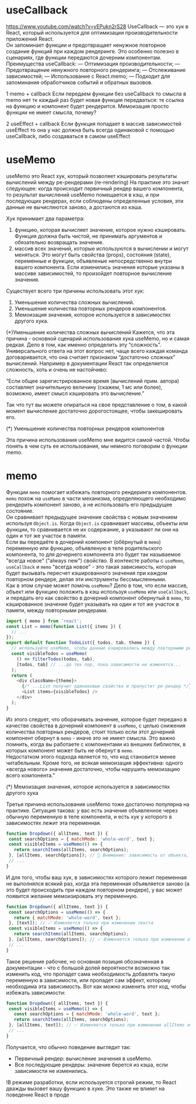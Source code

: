 # useCallback
https://www.youtube.com/watch?v=yEPukn2rS28
UseCallback — это хук в React, который используется для оптимизации производительности приложений React.\
Он запоминает функции и предотвращает ненужное повторное создание функций при каждом рендеринге. Это особенно полезно в сценариях, где функции передаются дочерним компонентам.\
Преимущества useCallback:
— Оптимизация производительности;
— Предотвращение ненужного повторного рендеринга;
— Отслеживание зависимостей;
— Использование с React.memo;
— Подходит для запоминания обработчиков событий и обратных вызовов.

1 memo + callback
Если передаем функции без useCallback то смысла в memo нет тк каждый раз будет новая функция передваться: те ссылка на функцию и компонент будет рендерится.
Мемоизация просто функции не имеет смысла, почему?

2 useEffect + callback
Если функция попадает в массив зависимостей useEffect то она у нас должна быть всегда одинаковой c помощью useCallback, либо создаваться в самом useEffect

# useMemo

useMemo это React хук, который позволяет кэшировать результаты вычислений между ре-рендерами (re-rendering)
На практике это значит следующее: когда происходит первичный рендер вашего компонента, то результат вычислений useMemo помещается в кэш, и при последующих рендерах, если соблюдены определенные условия, эти данные не вычисляются заново, а достаются из кэша. 

Хук принимает два параметра:
1) функцию, которая вычисляет значение, которое нужно кэшировать. Функция должна быть чистой, не принимать аргументов и обязательно возвращать значение.
2) массив всех значений, которые используются в вычислении и могут меняться. Это могут быть свойства (props), состояния (state), переменные и функции, объявленые непосредственно внутри вашего компонента.
Если изменились значения которые указаны в массиве зависимостей, то произойдет повторное вычисление значения. 

Существует всего три причины использовать этот хук:

1) Уменьшение количества сложных вычислений.
2) Уменьшение количества повторных рендеров компонентов.
3) Мемоизация значения, которое используется в зависимостях другого хука.

(*)Уменьшение количества сложных вычислений
Кажется, что эта причина - основной сценарий использования хука useMemo, но и самая редкая. Дело в том, как именно определить эту “сложность”. Универсального ответа на этот вопрос нет, чаще всего каждая команда договаривается, что она считает признаком “достаточно сложных” вычислений. Например в документации React так определяется сложность, хоть и очень не настойчиво:

“Если общее зарегистрированное время (вычислений прим. автора) составляет значительную величину (скажем, 1 мс или более), возможно, имеет смысл кэшировать это вычисление.”

Так что тут вы можете опираться на свое представление о том, в какой момент вычисление достаточно дорогостоящее, чтобы закешировать его.

(*) Уменьшение количества повторных рендеров компонентов

Эта причина использования useMemo мне видится самой частой. Чтобы понять в чем суть ее использования, мы немного поговорим о функции memo.

# memo
Функции `memo` помогает избежать повторного рендеринга компонентов.\
`memo` похож на `useMamo` в части механизма, определяющего необходимо рендерить компонент заново, а не использовать его предыдущее состояние.\
Он сравнивает предыдущее значение свойства с новым значением используя `Object.is`. Когда `Object.is` сравнивает массивы, объекты или функции, то сравнивается не их содержание, а указывают ли они на один и тот же участок в памяти. \
Если вы передаёте в дочерний компонент (обёрнутый в `memo`) переменную или функцию, объявленую в теле родительского компонента, то для дочернего компонента это будет так называемое "всегда новое" ("always new") свойство. В контексте работы с `useMemo`, `useCallback` и `memo` "всегда новое" - это такая зависимость, которая будет вызывать пересчет кэшированного значения при каждом повторном рендере, делая эти инструменты бессмысленными.\
Как в этом случае может помочь `useMemo`? Дело в том, что если массив, объект или функцию положить в кэш используя `useMemo` или `useCallback`, и передать его как свойство в дочерний компонент обернутый в `memo`, то кэшированное значение будет указывать на один и тот же участок в памяти, между повторными рендерами. 
```js
import { memo } from 'react';
const List = memo(function List({ items }) {
  // ...
});
export default function TodoList({ todos, tab, theme }) {
  // используйте useMemo, чтобы данные кэшировались между повторными рендерингами...
  const visibleTodos = useMemo(
    () => filterTodos(todos, tab),
    [todos, tab] // ...до тех пор, пока зависимости не изменятся...
  );
  return (
    <div className={theme}>
      {/* ...List получит одинаковые свойства и пропустит ре-рендер */}
      <List items={visibleTodos} />
    </div>
  );
}
```
Из этого следует, что оборачивать значение, которое будет передано в качестве свойства в дочерний компонент в `useMemo`, с целью снижения количества повторных рендеров, стоит только если этот дочерний компонент обернут в `memo` - иначе это не имеет смысла.  Это важно помнить, когда вы работаете с компонентами из внешних библиотек, в которых компонент может быть не обернут в `memo`. \
Недостатком этого подхода является то, что код становится менее читабельным. Кроме того, не всякая мемоизация эффективна: одного «всегда нового» значения достаточно, чтобы нарушить мемоизацию всего компонента.”

(*) Мемоизация значения, которое используется в зависимостях другого хука

Третья причина использования useMemo тоже достаточно популярна на практике. Ситуация такова: у вас есть значение объявленное через обычную переменную в теле компонента, и есть хук у которого в зависимостях лежит эта переменная. 
```js
function Dropdown({ allItems, text }) {
 const searchOptions = { matchMode: 'whole-word', text };
 const visibleItems = useMemo(() => {
   return searchItems(allItems, searchOptions);
 }, [allItems, searchOptions]); // 🚩 Внимание: зависимость от объекта, созданного в теле компонента.
 // ...
}
```
И для того, чтобы ваш хук, в зависимостях которого лежит переменная не выполнялся всякий раз, когда эта переменная объявляется заново (а это будет происходить при каждом повторном рендере), у вас может появится желание мемоизировать эту переменную. 
```js
function Dropdown({ allItems, text }) {
 const searchOptions = useMemo(() => {
   return { matchMode: 'whole-word', text };
 }, [text]); // ✅ Изменяется только при изменении текста
 const visibleItems = useMemo(() => {
   return searchItems(allItems, searchOptions);
 }, [allItems, searchOptions]); // ✅ Изменяется только при изменении allItems или searchOptions.
 // ...
}
```
Такое решение рабочее, но основная позиция обозначенная в документации - что с большой долей вероятности возможно так изменить код, что пропадет сама необходимость добавлять такую переменную в зависимости, или пропадет сам эффект, которому необходима эта зависимость. Вот как можно изменить этот код, чтобы избежать зависимости:
```js
function Dropdown({ allItems, text }) {
 const visibleItems = useMemo(() => {
   const searchOptions = { matchMode: 'whole-word', text };
   return searchItems(allItems, searchOptions);
 }, [allItems, text]); // ✅ Изменяется только при изменении allItems или текста.
 // ...
}
```
Получается, что обычно поведение выглядит так:
- Первичный рендер: вычисление значения в useMemo.
- Все последующие рендеры: значение берется из кэша, если зависимости не изменились.

!В режиме разработки, если используется строгий режим, то React дважды вызовет вашу функцию в хуке. Это также не влияет на поведение React в проде
```js
```
```js
```

```js
```